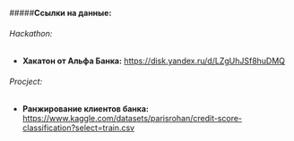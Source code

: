 #####__Ссылки на данные:__  
###### Hackathon:
* __Хакатон от Альфа Банка:__ https://disk.yandex.ru/d/LZgUhJSf8huDMQ
###### Procject:
* __Ранжирование клиентов банка:__ https://www.kaggle.com/datasets/parisrohan/credit-score-classification?select=train.csv
